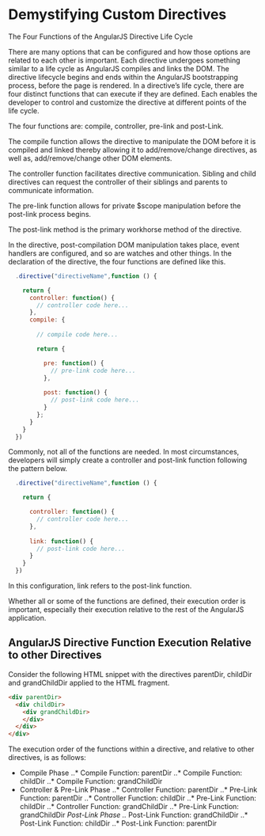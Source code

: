 # Demystifying Custom Directives

The Four Functions of the AngularJS Directive Life Cycle

There are many options that can be configured and how those options are related to each other is important. Each directive undergoes something similar to a life cycle as AngularJS compiles and links the DOM. The directive lifecycle begins and ends within the AngularJS bootstrapping process, before the page is rendered. In a directive’s life cycle, there are four distinct functions that can execute if they are defined. Each enables the developer to control and customize the directive at different points of the life cycle.

The four functions are: compile, controller, pre-link and post-Link.

The compile function allows the directive to manipulate the DOM before it is compiled and linked thereby allowing it to add/remove/change directives, as well as, add/remove/change other DOM elements.

The controller function facilitates directive communication. Sibling and child directives can request the controller of their siblings and parents to communicate information.

The pre-link function allows for private $scope manipulation before the post-link process begins.

The post-link method is the primary workhorse method of the directive.

In the directive, post-compilation DOM manipulation takes place, event handlers are configured, and so are watches and other things. In the declaration of the directive, the four functions are defined like this.

```js
  .directive("directiveName",function () {

    return {
      controller: function() {
        // controller code here...
      },
      compile: {
  
        // compile code here...

        return {

          pre: function() {
            // pre-link code here...
          },
      
          post: function() {
            // post-link code here...
          }
        };
      }
    }
  })
  ```
  
Commonly, not all of the functions are needed. In most circumstances, developers will simply create a controller and post-link function following the pattern below.

```js
  .directive("directiveName",function () {

    return {

      controller: function() {
        // controller code here...
      },
  
      link: function() {
        // post-link code here...
      }
    }
  })
  ```
  
In this configuration, link refers to the post-link function.

Whether all or some of the functions are defined, their execution order is important, especially their execution relative to the rest of the AngularJS application.

## AngularJS Directive Function Execution Relative to other Directives

Consider the following HTML snippet with the directives parentDir, childDir and grandChildDir applied to the HTML fragment.

```html
<div parentDir>
  <div childDir>
    <div grandChildDir>
    </div>
  </div>
</div>
```
The execution order of the functions within a directive, and relative to other directives, is as follows:

* Compile Phase
..* Compile Function: parentDir
..* Compile Function: childDir
..* Compile Function: grandChildDir
* Controller & Pre-Link Phase
..* Controller Function: parentDir
..* Pre-Link Function: parentDir
..* Controller Function: childDir
..* Pre-Link Function: childDir
..* Controller Function: grandChildDir
..* Pre-Link Function: grandChildDir
*Post-Link Phase
..* Post-Link Function: grandChildDir
..* Post-Link Function: childDir
..* Post-Link Function: parentDir


